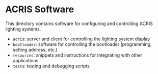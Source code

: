 ACRIS Software
==============

This directory contains software for configuring and controlling ACRIS lighting
systems.

* `acris`: server and client for controlling the lighting system display
* `bootloader`: software for controlling the bootloader (programming, setting address, etc.)
* `resources`: snippets and instructions for integrating with other applications
* `tests`: testing and debugging scripts
